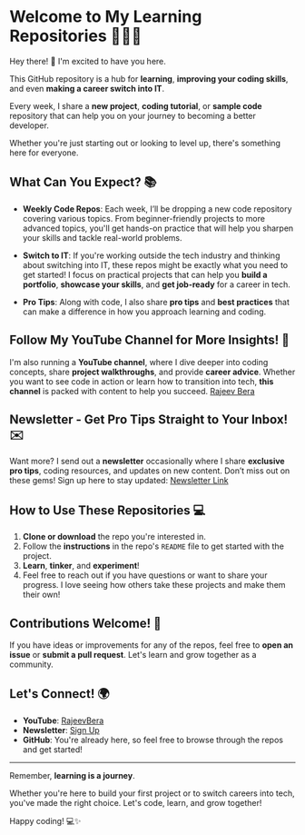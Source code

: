 # Welcome to My Learning Repositories 👨‍💻🚀

Hey there! 👋 I'm excited to have you here. 

This GitHub repository is a hub for **learning**, **improving your coding skills**, and even **making a career switch into IT**. 

Every week, I share a **new project**, **coding tutorial**, or **sample code** repository that can help you on your journey to becoming a better developer. 

Whether you're just starting out or looking to level up, there's something here for everyone.




## What Can You Expect? 📚

- **Weekly Code Repos**: Each week, I’ll be dropping a new code repository covering various topics.
  From beginner-friendly projects to more advanced topics, you'll get hands-on practice that will help you sharpen your skills and tackle real-world problems.

  
- **Switch to IT**: If you're working outside the tech industry and thinking about switching into IT, these repos might be exactly what you need to get started!
   I focus on practical projects that can help you **build a portfolio**, **showcase your skills**, and **get job-ready** for a career in tech.
  
  
- **Pro Tips**: Along with code, I also share **pro tips** and **best practices** that can make a difference in how you approach learning and coding.
  

## Follow My YouTube Channel for More Insights! 🎥

I'm also running a **YouTube channel**, where I dive deeper into coding concepts, share **project walkthroughs**, and provide **career advice**. 
Whether you want to see code in action or learn how to transition into tech, **this channel** is packed with content to help you succeed. [Rajeev Bera](https://youtube.com/@RajeevBera)



## Newsletter - Get Pro Tips Straight to Your Inbox! ✉️

Want more? I send out a **newsletter** occasionally where I share **exclusive pro tips**, coding resources, and updates on new content. Don’t miss out on these gems! Sign up here to stay updated: [Newsletter Link](https://RajeevBera.com)



## How to Use These Repositories 💻

1. **Clone or download** the repo you're interested in.
2. Follow the **instructions** in the repo's `README` file to get started with the project.
3. **Learn**, **tinker**, and **experiment**! 
4. Feel free to reach out if you have questions or want to share your progress. I love seeing how others take these projects and make them their own!

   

## Contributions Welcome! 🤝

If you have ideas or improvements for any of the repos, feel free to **open an issue** or **submit a pull request**. Let's learn and grow together as a community.


## Let's Connect! 🌍

- **YouTube**: [RajeevBera](https://youtube.com/@RajeevBera)
- **Newsletter**: [Sign Up](https://RajeevBera.com)
- **GitHub**: You're already here, so feel free to browse through the repos and get started!

---

Remember, **learning is a journey**. 

Whether you're here to build your first project or to switch careers into tech, you've made the right choice. Let's code, learn, and grow together!

Happy coding! 💻✨
